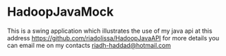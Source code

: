 # HadoopJavaMock

This is a swing application  which illustrates the use of my java api at this address
https://github.com/riadolissa/HadoopJavaAPI
for more details you can email me on my contacts riadh-haddad@hotmail.com
